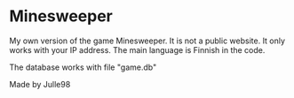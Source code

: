 # Minesweeper
My own version of the game Minesweeper. It is not a public website. It only works with your IP address.
The main language is Finnish in the code.

The database works with file "game.db"

Made by Julle98
